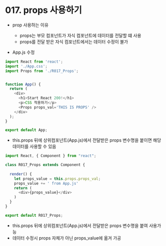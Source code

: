 # 017. props 사용하기

- prop 사용하는 이유
    - props는 부모 컴포넌트가 자식 컴포넌트에 데이터를 전달할 떄 사용
    - props를 전달 받은 자식 컴포넌트에서는 데이터 수정이 불가


- App.js 수정

```js
import React from 'react';
import './App.css';
import Props from './R017_Props';


function App() {
  return (
    <div>
      <h1>Start React 200!</h1>
      <p>CSS 적용하기</p>
      <Props props_val='THIS IS PROPS' />
    </div>
  );
}

export default App;
```


- this.props 뒤에 상위컴포넌트(App.js)에서 전달받은 props 변수명을 붙이면 해당 데이터를 사용할 수 있음

```js
import React, { Component } from "react";

class R017_Props extends Component {
  
  render() {
    let props_value = this.props.props_val;
    props_value += ' from App.js'
    return (
      <div>{props_value}</div>
    )
  }
}

export default R017_Props;


```

- this.props 뒤에 상위컴포넌트(App.js)에서 전달받은 props 변수명을 붙여 사용가능
- 데이터 수정시 props 자체가 아닌 props_value에 옮겨 가공